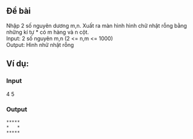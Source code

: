 ## Đề bài
Nhập 2 số nguyên dương m,n. Xuất ra màn hình hình chữ nhật rỗng bằng những kí tự * có m hàng và n cột.\
Input: 2 số nguyên m,n (2 <= n,m <= 1000)\
Output: Hình nhữ nhật rỗng

## Ví dụ:
### Input
4 5
### Output
```
*****
*   *
*****
```
